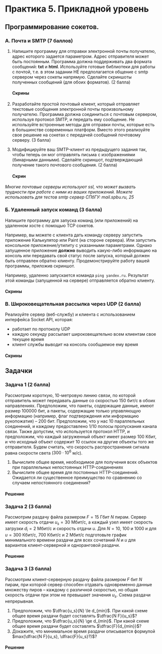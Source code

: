 # Практика 5. Прикладной уровень

## Программирование сокетов.

### A. Почта и SMTP (7 баллов)
1. Напишите программу для отправки электронной почты получателю, адрес
   которого задается параметром. Адрес отправителя может быть постоянным. Программа
   должна поддерживать два формата сообщений: **txt** и **html**. Используйте готовые
   библиотеки для работы с почтой, т.е. в этом задании НЕ предполагается общение с smtp
   сервером через сокеты напрямую. Сделайте скриншоты полученных сообщений 
   (для обоих форматов). (2 балла)
   #### Скрины
   <!-- todo -->

2. Разработайте простой почтовый клиент, который отправляет текстовые сообщения
   электронной почты произвольному получателю. Программа должна соединиться с
   почтовым сервером, используя протокол SMTP, и передать ему сообщение.
   Не используйте встроенные методы для отправки почты, которые есть в большинстве
   современных платформ. Вместо этого реализуйте свое решение на сокетах с передачей
   сообщений почтовому серверу. (3 балла)
3. Модифицируйте ваш SMTP-клиент из предыдущего задания так, чтобы теперь он мог
   отправлять письма с изображениями (бинарными данными). Сделайте скриншот,
   подтверждающий получение такого почтового сообщения. (2 балла)
   #### Скрин
   <!-- todo -->

_Многие почтовые серверы используют ssl, что может вызвать трудности при работе с ними из
ваших приложений. Можете использовать для тестов smtp сервер СПбГУ: mail.spbu.ru, 25_

### Б. Удаленный запуск команд (3 балла)
Напишите программу для запуска команд (или приложений) на удаленном хосте с помощью TCP сокетов.

Например, вы можете с клиента дать команду серверу запустить приложение Калькулятор или
Paint (на стороне сервера). Или запустить консольное приложение/утилиту с указанными
параметрами. Однако запущенное приложение **должно** выводить какую-либо информацию на
консоль или передавать свой статус после запуска, который должен быть отправлен обратно
клиенту. Продемонстрируйте работу вашей программы, приложив скриншот.

Например, удаленно запускается команда `ping yandex.ru`. Результат этой команды (запущенной на
сервере) отправляется обратно клиенту.

#### Скрины
<!-- todo -->

### В. Широковещательная рассылка через UDP (2 балла)
Реализуйте сервер (веб-службу) и клиента с использованием интерфейса Socket API, которая:
- работает по протоколу UDP
- каждую секунду рассылает широковещательно всем клиентам свое текущее время
- клиент службы выводит на консоль сообщаемое ему время

#### Скрины
<!-- todo -->

## Задачки

### Задача 1 (2 балла)
Рассмотрим короткую, $10$-метровую линию связи, по которой отправитель может передавать
данные со скоростью $150$ бит/с в обоих направлениях. Предположим, что пакеты, содержащие
данные, имеют размер $100000$ бит, а пакеты, содержащие только управляющую информацию
(например, флаг подтверждения или информацию рукопожатия) – $200$ бит. Предположим, что у
нас $10$ параллельных соединений, и каждому предоставлено $1/10$ полосы пропускания канала
связи. Также допустим, что используется протокол HTTP, и предположим, что каждый
загруженный объект имеет размер $100$ Кбит, и что исходный объект содержит $10$ ссылок на другие
объекты того же отправителя. Будем считать, что скорость распространения сигнала равна
скорости света ($300 \cdot 10^6$ м/с).
1. Вычислите общее время, необходимое для получения всех объектов при параллельных
непостоянных HTTP-соединениях
2. Вычислите общее время для постоянных HTTP-соединений. Ожидается ли существенное
преимущество по сравнению со случаем непостоянного соединения?

#### Решение
<!-- todo -->

### Задача 2 (3 балла)
Рассмотрим раздачу файла размером $F = 15$ Гбит $N$ пирам. Сервер имеет скорость отдачи $u_s = 30$
Мбит/c, а каждый узел имеет скорость загрузки $d_i = 2$ Мбит/c и скорость отдачи $u$. Для $N = 10$, $100$
и $1000$ и для $u = 300$ Кбит/c, $700$ Кбит/c и $2$ Мбит/c подготовьте график минимального времени
раздачи для всех сочетаний $N$ и $u$ для вариантов клиент-серверной и одноранговой раздачи.

#### Решение
<!-- todo -->

### Задача 3 (3 балла)
Рассмотрим клиент-серверную раздачу файла размером $F$ бит $N$ пирам, при которой сервер
способен отдавать одновременно данные множеству пиров – каждому с различной скоростью,
но общая скорость отдачи при этом не превышает значения $u_s$. Схема раздачи непрерывная.
1. Предположим, что $\dfrac{u_s}{N} \le d_{min}$.
   При какой схеме общее время раздачи будет составлять $\dfrac{N F}{u_s}$?
2. Предположим, что $\dfrac{u_s}{N} \ge d_{min}$. 
   При какой схеме общее время раздачи будет составлять  $\dfrac{F}{d_{min}}$?
3. Докажите, что минимальное время раздачи описывается формулой $max(\dfrac{N F}{u_s},  \dfrac{F}{u_s}?)$?

#### Решение
<!-- todo -->
